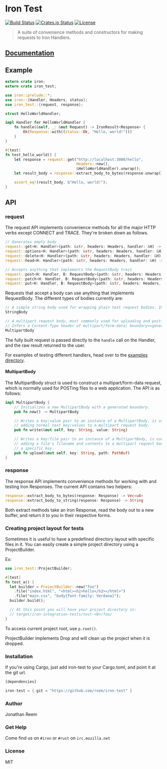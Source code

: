 Iron Test
=========
[![Build Status](https://secure.travis-ci.org/reem/iron-test.svg?branch=master)](https://travis-ci.org/reem/iron-test)
[![Crates.io Status](http://meritbadge.herokuapp.com/iron-test)](https://crates.io/crates/iron-test)
[![License](https://img.shields.io/badge/license-MIT-blue.svg)](https://raw.githubusercontent.com/reem/iron-test/master/LICENSE)

> A suite of convenience methods and constructors for making requests to Iron Handlers.

## [Documentation](https://crates.fyi/crates/iron-test/0.2.0)

## Example

```rust
extern crate iron;
extern crate iron_test;

use iron::prelude::*;
use iron::{Handler, Headers, status};
use iron_test::{request, response};

struct HelloWorldHandler;

impl Handler for HelloWorldHandler {
    fn handle(&self, _: &mut Request) -> IronResult<Response> {
        Ok(Response::with((status::Ok, "Hello, world!")))
    }
}

#[test]
fn test_hello_world() {
    let response = request::get("http://localhost:3000/hello",
                                Headers::new(),
                                &HelloWorldHandler).unwrap();
    let result_body = response::extract_body_to_bytes(response.unwrap());

    assert_eq!(result_body, b"Hello, world!");
}
```

## API

### request
The request API implements convenience methods for all the major HTTP verbs
except CONNECT and TRACE. They're broken down as follows.

```Rust
// Generates empty body
request::get<H: Handler>(path: &str, headers: Headers, handler: &H) -> IronResult<Response>
request::options<H: Handler>(path: &str, headers: Headers, handler: &H) -> IronResult<Response>
request::delete<H: Handler>(path: &str, headers: Headers, handler: &H) -> IronResult<Response>
request::head<H: Handler>(path: &str, headers: Headers, handler: &H) -> IronResult<Response>

// Accepts anything that implements the RequestBody trait
request::post<H: Handler, B: RequestBody>(path: &str, headers: Headers, body: B, handler: &H) -> IronResult<Response>
request::patch<H: Handler, B: RequestBody>(path: &str, headers: Headers, body: B, handler: &H) -> IronResult<Response>
request::put<H: Handler, B: RequestBody>(path: &str, headers: Headers, body: B, handler: &H) -> IronResult<Response>
```

Requests that accept a body can use anything that implements RequestBody. The
different types of bodies currently are:

```Rust
// A simple string body used for wrapping plain text request bodies. Infers no headers.
StringBody

// A multipart request body, most commonly used for uploading and posting files.
// Infers a Content-Type header of multipart/form-data; boundary=<generated_boundary>
MultipartBody
```

The fully built request is passed directly to the `handle` call on the Handler,
and the raw result returned to the user.

For examples of testing different handlers, head over to the [examples
directory](https://github.com/reem/iron-test/tree/master/examples).

#### MultipartBody
The MultipartBody struct is used to construct a multipart/form-data request,
which is normally used for POSTing files to a web application. The API is as
follows:

```Rust
impl MultipartBody {
    // Initializes a new MultipartBody with a generated boundary.
    pub fn new() -> MultipartBody

    // Writes a key:value pair to an instance of a MultipartBody, is used for
    // adding normal text key:values to a multipart request body.
    pub fn write(&mut self, key: String, value: String)

    // Writes a key:file pair to an instance of a MultipartBody, is used for
    // adding a file's filename and contents to a multipart request body at
    // a specific key.
    pub fn upload(&mut self, key: String, path: PathBuf)
}
```

### response
The response API implements convenience methods for working with and testing
Iron Responses. The current API contains two helpers:

```Rust
response::extract_body_to_bytes(response: Response) -> Vec<u8>
response::extract_body_to_string(response: Response) -> String
```

Both extract methods take an Iron Response, read the body out to a new buffer,
and return it to you in their respective forms.

### Creating project layout for tests

Sometimes it is useful to have a predefined directory layout with specific
files in it. You can easily create a simple project directory using a
ProjectBuilder.

Ex:

```rust
use iron_test::ProjectBuilder;

#[test]
fn test_a() {
  let builder = ProjectBuilder::new("foo")
    .file("index.html", "<html><h2>hello</h2></html>")
    .file("main.css", "body{font-family: Verdana}");
  builder.build();

  // At this point you will have your project directory in:
  // target/iron-integration-tests/test-<N>/foo/
}
```
To access current project root, use `p.root()`.

ProjectBuilder implements Drop and will clean up the project when it is dropped.

### Installation
If you're using Cargo, just add iron-test to your Cargo.toml, and point it at
the git url.
```Rust
[dependencies]

iron-test = { git = "https://github.com/reem/iron-test" }
```

### Author

Jonathan Reem

### Get Help

Come find us on `#iron` or `#rust` on `irc.mozilla.net`

### License

MIT
